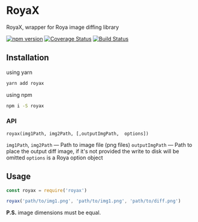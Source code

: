 # RoyaX

RoyaX, wrapper for Roya image diffing library

[![npm version](https://badge.fury.io/js/royax.svg)](https://badge.fury.io/js/royax)
[![Coverage Status](https://coveralls.io/repos/github/mouafa/royax/badge.svg?branch=master)](https://coveralls.io/github/mouafa/royax?branch=master)
[![Build Status](https://api.travis-ci.org/mouafa/royax.svg?branch=master)](https://travis-ci.org/mouafa/royax#)

## Installation

using yarn

```bash
yarn add royax
```

using npm

```bash
npm i -S royax
```

### API

```
royax(img1Path, img2Path, [,outputImgPath,  options])
```

`img1Path`, `img2Path` — Path to image file (png files)
`outputImgPath` — Path to place the output diff image, if it's not provided the write to disk will be omitted
`options` is a Roya option object

## Usage

```js
const royax = require('royax')

royax('path/to/img1.png', 'path/to/img1.png', 'path/to/diff.png')
```

**P.S.** image dimensions must be equal.
